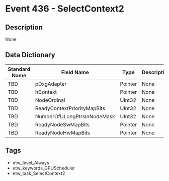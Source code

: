 # Event 436 - SelectContext2

## Description
None

## Data Dictionary
|Standard Name|Field Name|Type|Description|Sample Value|
|---|---|---|---|---|
|TBD|pDxgAdapter|Pointer|None|`None`|
|TBD|hContext|Pointer|None|`None`|
|TBD|NodeOrdinal|UInt32|None|`None`|
|TBD|ReadyContextPriorityMapBits|UInt32|None|`None`|
|TBD|NumberOfULongPtrsInNodeMask|UInt32|None|`None`|
|TBD|ReadyNodeSwMapBits|Pointer|None|`None`|
|TBD|ReadyNodeHwMapBits|Pointer|None|`None`|

## Tags
* etw_level_Always
* etw_keywords_GPUScheduler
* etw_task_SelectContext2
